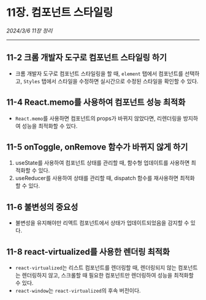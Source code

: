 # 11장. 컴포넌트 스타일링
*2024/3/6 11장 정리*
* * *

## 11-2 크롬 개발자 도구로 컴포넌트 스타일링 하기
- 크롬 개발자 도구로 컴포넌트 스타일링을 할 때, `element` 탭에서 컴포넌트를 선택하고, `Styles` 탭에서 스타일을 수정하면 실시간으로 수정된 스타일을 확인할 수 있다.

## 11-4 React.memo를 사용하여 컴포넌트 성능 최적화
- `React.memo`를 사용하면 컴포넌트의 props가 바뀌지 않았다면, 리렌더링을 방지하여 성능을 최적화할 수 있다.

## 11-5 onToggle, onRemove 함수가 바뀌지 않게 하기
1. useState를 사용하여 컴포넌트 상태를 관리할 때, 함수형 업데이트를 사용하면 최적화할 수 있다.
2. useReducer를 사용하여 상태를 관리할 때, dispatch 함수를 재사용하면 최적화할 수 있다.

## 11-6 불변성의 중요성
- 불변성을 유지해야만 리액트 컴포넌트에서 상태가 업데이트되었음을 감지할 수 있다.

## 11-8 react-virtualized를 사용한 렌더링 최적화
- `react-virtualized`는 리스트 컴포넌트를 렌더링할 때, 렌더링되지 않는 컴포넌트는 렌더링하지 않고, 스크롤할 때 필요한 컴포넌트만 렌더링하여 성능을 최적화할 수 있다.
- `react-window`는 `react-virtualized`의 후속 버전이다.


